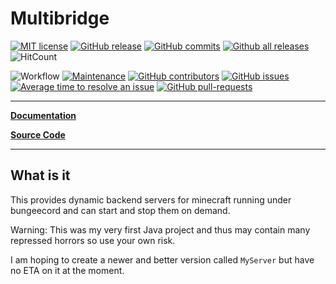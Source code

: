 # Multibridge

[![MIT license](https://img.shields.io/badge/License-MIT-blue.svg)](https://lbesson.mit-license.org/)
[![GitHub release](https://img.shields.io/github/release/Bundabrg/Multibridge)](https://GitHub.com/Bundabrg/Multibridge/releases/)
[![GitHub commits](https://img.shields.io/github/commits-since/Bundabrg/Multibridge/latest)](https://GitHub.com/Bundabrg/Multibridge/commit/)
[![Github all releases](https://img.shields.io/github/downloads/Bundabrg/Multibridge/total.svg)](https://GitHub.com/Bundabrg/Multibridge/releases/)
![HitCount](http://hits.dwyl.com/bundabrg/multibridge.svg)

![Workflow](https://github.com/bundabrg/Multibridge/workflows/build/badge.svg)
[![Maintenance](https://img.shields.io/badge/Maintained%3F-yes-green.svg)](https://GitHub.com/Bundabrg/Multibridge/graphs/commit-activity)
[![GitHub contributors](https://img.shields.io/github/contributors/Bundabrg/Multibridge)](https://GitHub.com/Bundabrg/Multibridge/graphs/contributors/)
[![GitHub issues](https://img.shields.io/github/issues/Bundabrg/Multibridge)](https://GitHub.com/Bundabrg/Multibridge/issues/)
[![Average time to resolve an issue](http://isitmaintained.com/badge/resolution/Bundabrg/Multibridge.svg)](http://isitmaintained.com/project/Bundabrg/Multibridge "Average time to resolve an issue")
[![GitHub pull-requests](https://img.shields.io/github/issues-pr/Bundabrg/Multibridge)](https://GitHub.com/Bundabrg/Multibridge/pull/)


---

[**Documentation**](https://bundabrg.github.io/Multibridge/)

[**Source Code**](https://github.com/bundabrg/Multibridge/)

---

## What is it

This provides dynamic backend servers for minecraft running under bungeecord
and can start and stop them on demand.

Warning: This was my very first Java project and thus may contain many repressed horrors so use
your own risk.

I am hoping to create a newer and better version called `MyServer` but have no ETA on it at the moment.
